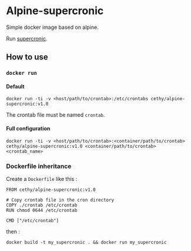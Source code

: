 Alpine-supercronic
===

Simple docker image based on alpine.

Run [supercronic](https://github.com/aptible/supercronic).

## How to use
### `docker run`

#### Default

    docker run -ti -v <host/path/to/crontab>:/etc/crontabs cethy/alpine-supercronic:v1.0

The crontab file must be named `crontab`.

#### Full configuration

    docker run -ti -v <host/path/to/crontab>:<container/path/to/crontab> cethy/alpine-supercronic:v1.0 <container/path/to/crontab><crontab_name>

### Dockerfile inheritance
Create a `Dockerfile` like this :

    FROM cethy/alpine-supercronic:v1.0
    
    # Copy crontab file in the cron directory
    COPY ./crontab /etc/crontab
    RUN chmod 0644 /etc/crontab
    
    CMD ["/etc/crontab"]

then :

    docker build -t my_supercronic . && docker run my_supercronic
